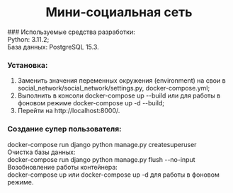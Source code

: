 <h1 align='center'>Мини-социальная сеть</h1>
### Используемые средства разработки:<br>
Python: 3.11.2;<br>
База данных: PostgreSQL 15.3. 


### Установка:  
1. Заменить значения переменных окружения (environment) на свои в social_network/social_network/settings.py, docker-compose.yml;  
2. Выполнить в консоли docker-compose up --build или для работы в фоновом режиме docker-compose up -d --build;  
3. Перейти на http://localhost:8000/.  

### Создание супер пользователя:  
docker-compose run django python manage.py createsuperuser  
Очистка базы данных:  
docker-compose run django python manage.py flush --no-input  
Возобновление работы контейнера:  
docker-compose up или docker-compose up -d для работы в фоновом режиме.
